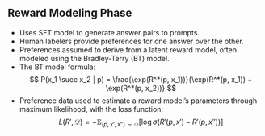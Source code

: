 ## Reward Modeling Phase
- Uses SFT model to generate answer pairs to prompts.
- Human labelers provide preferences for one answer over the other.
- Preferences assumed to derive from a latent reward model, often modeled using the Bradley-Terry (BT) model.
- The BT model formula: 
  $$
  P(x_1 \succ x_2 | p) = \frac{\exp(R^*(p, x_1))}{\exp(R^*(p, x_1)) + \exp(R^*(p, x_2))}
  $$
- Preference data used to estimate a reward model’s parameters through maximum likelihood, with the loss function: 
  $$
  L(R', \mathcal{D}) = -\mathbb{E}_{(p, x', x'') \sim \mathcal{D}}[\log \sigma(R'(p, x') - R'(p, x''))]
  $$
